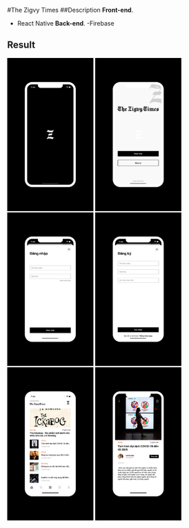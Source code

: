 #The Zigvy Times
##Description
**Front-end**.
  - React Native
**Back-end**.
  -Firebase
## Result
  <img width=200 title="Preview" src="https://github.com/baronha/interview-home-work/blob/hagiabao_2020/preview/Frame%203.png">
  <img width=200 title="Preview" src="https://github.com/baronha/interview-home-work/blob/hagiabao_2020/preview/Frame%204.png">
    <img width=200 title="Preview" src="https://github.com/baronha/interview-home-work/blob/hagiabao_2020/preview/Frame%205.png">
      <img width=200 title="Preview" src="https://github.com/baronha/interview-home-work/blob/hagiabao_2020/preview/Frame%206.png">
        <img width=200 title="Preview" src="https://github.com/baronha/interview-home-work/blob/hagiabao_2020/preview/Frame%207.png">
          <img width=200 title="Preview" src="https://github.com/baronha/interview-home-work/blob/hagiabao_2020/preview/Frame%208.png">
